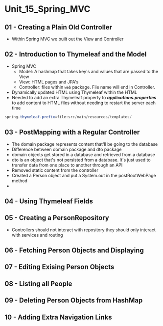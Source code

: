 # Unit_15_Spring_MVC

## 01 - Creating a Plain Old Controller
- Within Spring MVC we built out the View and Controller


## 02 - Introduction to Thymeleaf and the Model
- Spring MVC
  - Model: A hashmap that takes key's and values that are passed to the View
  - View: HTML pages and JPA's
  - Controller: files within `web` package. File name will end in Controller.
- Dynamically updated HTML using Thymeleaf within the HTML
- Needed to add an extra Thymeleaf property to **_applications.properties_** to add content to HTML files without needing 
to restart the server each time
```Java
spring.thymeleaf.prefix=file:src/main/resources/templates/
```


## 03 - PostMapping with a Regular Controller
- The domain package represents content that'll be going to the database
- Difference between domain package and dto package
- domain objects get stored in a database and retrieved from a database
- dto is an object that's not persisted from a database. It's just used to transfer data from 
  one place to another through an API
- Removed static content from the controller
- Created a Person object and put a System.out in the postRootWebPage method
- 

## 04 - Using Thymeleaf Fields

## 05 - Creating a PersonRepository
- Controllers should not interact with repository they should only interact with services and routing

## 06 - Fetching Person Objects and Displaying

## 07 - Editing Exising Person Objects

## 08 - Listing all People

## 09 - Deleting Person Objects from HashMap

## 10 - Adding Extra Navigation Links

